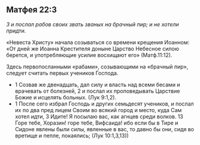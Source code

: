 ## Матфея 22:3

*3 и послал рабов своих звать званых на брачный пир; и не хотели придти.*

«Невеста Христу» начала созываться со времени крещения Иоанном: «От дней же Иоанна Крестителя доныне Царство Небесное силою берется, и употребляющие усилие восхищают его» (Матф.11:12). 

Здесь первопосланными «рабами», созывающими на «брачный пир», следует считать первых учеников Господа. 

- 1 Созвав же двенадцать, дал силу и власть над всеми бесами и врачевать от болезней, 2 и послал их проповедывать Царствие Божие и исцелять больных. (Лук 9:1,2).
- 1 После сего избрал Господь и других семьдесят учеников, и послал их по два пред лицем Своим во всякий город и место, куда Сам хотел идти, 3 Идите! Я посылаю вас, как агнцев среди волков. 13 Горе тебе, Хоразин! горе тебе, Вифсаида! ибо если бы в Тире и Сидоне явлены были силы, явленные в вас, то давно бы они, сидя во вретище и пепле, покаялись; (Лук 10:1,3,13))